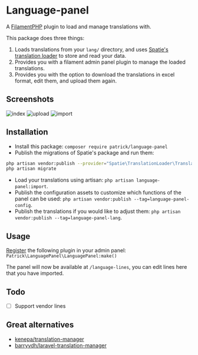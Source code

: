 # Language-panel

A [FilamentPHP](https://filamentphp.com/) plugin to load and manage translations
with.

This package does three things:

1. Loads translations from your `lang/` directory, and uses
[Spatie's translation loader](https://github.com/spatie/laravel-translation-loader)
to store and read your data.
2. Provides you with a filament admin panel plugin to manage the loaded translations.
3. Provides you with the option to download the translations in excel format,
edit them, and upload them again.

## Screenshots

![index](https://i.imgur.com/DYWGmuh.png)
![upload](https://i.imgur.com/cGkFfxF.png)
![import](https://i.imgur.com/Syemuma.png)

## Installation

- Install this package: `composer require patrick/language-panel`
- Publish the migrations of Spatie's package and run them:

```bash
php artisan vendor:publish --provider="Spatie\TranslationLoader\TranslationServiceProvider"
php artisan migrate
```

- Load your translations using artisan: `php artisan language-panel:import`.
- Publish the configuration assets to customize which functions of the panel
can be used:
`php artisan vendor:publish --tag=language-panel-config`.
- Publish the translations if you would like to adjust them:
`php artisan vendor:publish --tag=language-panel-lang`.

## Usage

[Register](https://filamentphp.com/docs/3.x/panels/plugins#fluently-instantiating-the-plugin-class)
the following plugin in your admin panel: `Patrick\LanguagePanel\LanguagePanel:make()`

The panel will now be available at `/language-lines`, you can edit lines here that
you have imported.

## Todo

- [ ] Support vendor lines

## Great alternatives

- [kenepa/translation-manager](https://github.com/kenepa/translation-manager)
- [barryvdh/laravel-translation-manager](https://github.com/barryvdh/laravel-translation-manager)

